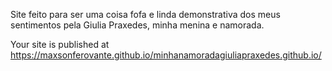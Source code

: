
Site feito para ser uma coisa fofa e linda demonstrativa dos meus sentimentos pela Giulia Praxedes, minha menina e namorada. 

 Your site is published at https://maxsonferovante.github.io/minhanamoradagiuliapraxedes.github.io/
